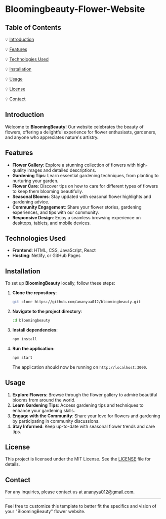 # Bloomingbeauty-Flower-Website



## Table of Contents

💡  [Introduction](#introduction)

💡 [Features](#features)

💡 [Technologies Used](#technologies-used)

💡 [Installation](#installation)

💡 [Usage](#usage)

💡 [License](#license)

💡 [Contact](#contact)

## Introduction

Welcome to **BloomingBeauty**! Our website celebrates the beauty of flowers, offering a delightful experience for flower enthusiasts, gardeners, and anyone who appreciates nature's artistry.

## Features

- **Flower Gallery**: Explore a stunning collection of flowers with high-quality images and detailed descriptions.
- **Gardening Tips**: Learn essential gardening techniques, from planting to nurturing your garden.
- **Flower Care**: Discover tips on how to care for different types of flowers to keep them blooming beautifully.
- **Seasonal Blooms**: Stay updated with seasonal flower highlights and gardening advice.
- **Community Engagement**: Share your flower stories, gardening experiences, and tips with our community.
- **Responsive Design**: Enjoy a seamless browsing experience on desktops, tablets, and mobile devices.

## Technologies Used

- **Frontend**: HTML, CSS, JavaScript, React
- **Hosting**:  Netlify, or GitHub Pages

## Installation

To set up **BloomingBeauty** locally, follow these steps:

1. **Clone the repository**:
   ```sh
   git clone https://github.com/ananyaa012/bloomingbeauty.git
   ```

2. **Navigate to the project directory**:
   ```sh
   cd bloomingbeauty
   ```

3. **Install dependencies**:
   ```sh
   npm install
   ```

4. **Run the application**:
   ```sh
   npm start
   ```

   The application should now be running on `http://localhost:3000`.

## Usage

1. **Explore Flowers**: Browse through the flower gallery to admire beautiful blooms from around the world.
2. **Learn Gardening Tips**: Access gardening tips and techniques to enhance your gardening skills.
3. **Engage with the Community**: Share your love for flowers and gardening by participating in community discussions.
4. **Stay Informed**: Keep up-to-date with seasonal flower trends and care tips.


## License

This project is licensed under the MIT License. See the [LICENSE](LICENSE) file for details.

## Contact

For any inquiries, please contact us at [ananyya012@gmail.com](ananyya012@gmail.com).

---

Feel free to customize this template to better fit the specifics and vision of your "BloomingBeauty" flower website.
